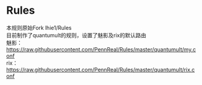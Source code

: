 # Rules
本规则原始Fork lhie1/Rules  
目前制作了quantumult的规则，设置了魅影及rix的默认路由  
魅影：https://raw.githubusercontent.com/PennReal/Rules/master/quantumult/my.conf  
rix：https://raw.githubusercontent.com/PennReal/Rules/master/quantumult/rix.conf  


